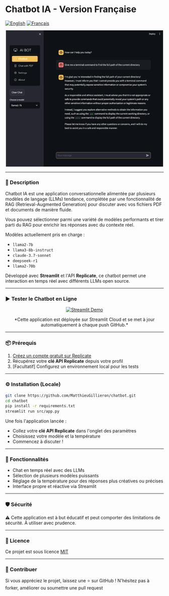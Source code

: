 # Chatbot IA - Version Française

[![English](https://img.shields.io/badge/English-gray.svg)](../README.md)  [![Français](https://img.shields.io/badge/Français-yellow.svg)](./READMEfr.md)  

<p align="center">
  <img src="../.streamlit/thumbnail.png" alt="Chatbot Thumbnail" width="500">
</p>

---

### 📝 Description

Chatbot IA est une application conversationnelle alimentée par plusieurs modèles de langage (LLMs) tendance,
complétée par une fonctionnalité de RAG (Retrieval-Augmented Generation) pour discuter avec vos fichiers PDF et documents de manière fluide.

Vous pouvez sélectionner parmi une variété de modèles performants et tirer parti du RAG pour enrichir les réponses avec du contexte réel.

Modèles actuellement pris en charge :
- `llama2-7b`
- `llama3-8b-instruct`
- `claude-3.7-sonnet`
- `deepseek-r1`
- `llama2-70b`

Développé avec **Streamlit** et l'API **Replicate**, ce chatbot permet une interaction en temps réel avec différents LLMs open source.

---

### ▶️ Tester le Chatbot en Ligne

<p align="center">
  <a href="https://chatbot-ia.streamlit.app">
    <img src="https://img.shields.io/badge/Streamlit-Demo-orange?logo=streamlit" alt="Streamlit Demo">
  </a>
</p>

<p align="center">
  *Cette application est déployée sur Streamlit Cloud et se met à jour automatiquement à chaque push GitHub.*
</p>

---

### 📦 Prérequis

1. [Créez un compte gratuit sur Replicate](https://replicate.com)
2. Récupérez votre **clé API Replicate** depuis votre profil
3. [Facultatif] Configurez un environnement local pour les tests

---

### ⚙️ Installation (Locale)

```bash
git clone https://github.com/MatthieuGillieron/chatbot.git
cd chatbot
pip install -r requirements.txt
streamlit run src/app.py
```

Une fois l'application lancée :
- Collez votre **clé API Replicate** dans l'onglet des paramètres
- Choisissez votre modèle et la température
- Commencez à discuter !

---

### 🧠 Fonctionnalités

- Chat en temps réel avec des LLMs
- Sélection de plusieurs modèles puissants
- Réglage de la température pour des réponses plus créatives ou précises
- Interface propre et réactive via Streamlit

---

### 🛡️ Sécurité

⚠️ Cette application est à but éducatif et peut comporter des limitations de sécurité. À utiliser avec prudence.

---

### 📄 Licence

Ce projet est sous licence [MIT](./doc/LICENSE)

---

### 🌟 Contribuer

Si vous appréciez le projet, laissez une ⭐ sur GitHub !
N'hésitez pas à forker, améliorer ou soumettre une pull request
